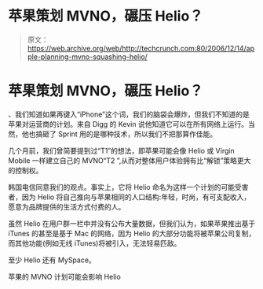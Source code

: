 # 苹果策划 MVNO，碾压 Helio？

> 原文：<https://web.archive.org/web/http://techcrunch.com:80/2006/12/14/apple-planning-mvno-squashing-helio/>

# 苹果策划 MVNO，碾压 Helio？

、我们知道如果再键入“iPhone”这个词，我们的脑袋会爆炸，但我们不知道的是苹果对运营商的计划。来自 Digg 的 Kevin 说他知道它可以在所有网络上运行。当然，他也搞砸了 Sprint 用的是哪种技术，所以我们不把那算作佳能。

几个月前，我们曾简要提到过“T1”的想法，即苹果可能会像 Helio 或 Virgin Mobile 一样建立自己的 MVNO“T2 ”,从而对整体用户体验拥有比“解锁”策略更大的控制权。

韩国电信同意我们的观点。事实上，它将 Helio 命名为这样一个计划的可能受害者，因为 Helio 将自己推向与苹果相同的人口结构:年轻，时尚，有可支配收入，愿意为品牌提供的生活方式付费的人。

虽然 Helio 在用户群一栏中并没有公布大量数据，但我们认为，如果苹果推出基于 iTunes 的甚至是基于 Mac 的网络，因为 Helio 的大部分功能将被苹果公司复制，而其他功能(例如无线 iTunes)将被引入，无法轻易匹敌。

至少 Helio 还有 MySpace。

苹果的 MVNO 计划可能会影响 Helio